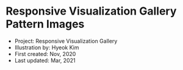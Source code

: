 # Responsive Visualization Gallery Pattern Images
- Project: Responsive Visualization Gallery
- Illustration by: Hyeok Kim
- First created: Nov, 2020
- Last updated: Mar, 2021
